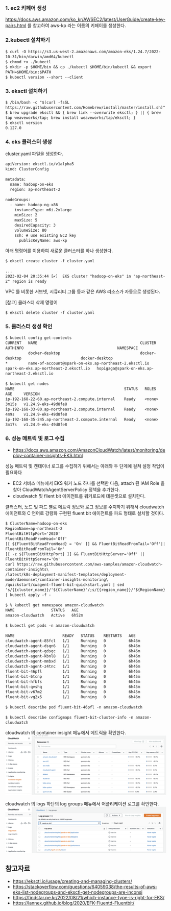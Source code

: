 ### 1. ec2 키페어 생성 ###

https://docs.aws.amazon.com/ko_kr/AWSEC2/latest/UserGuide/create-key-pairs.html 를 참고하여 aws-kp 라는 이름의 키페이를 생성한다.

### 2.kubectl 설치하기 ###

```
$ curl -O https://s3.us-west-2.amazonaws.com/amazon-eks/1.24.7/2022-10-31/bin/darwin/amd64/kubectl
$ chmod +x ./kubectl
$ mkdir -p $HOME/bin && cp ./kubectl $HOME/bin/kubectl && export PATH=$HOME/bin:$PATH
$ kubectl version --short --client
```

### 3. eksctl 설치하기 ###

```
$ /bin/bash -c "$(curl -fsSL https://raw.githubusercontent.com/Homebrew/install/master/install.sh)"
$ brew upgrade eksctl && { brew link --overwrite eksctl; } || { brew tap weaveworks/tap; brew install weaveworks/tap/eksctl; }
$ eksctl version
0.127.0
```


### 4. eks 클러스터 생성 ###

cluster.yaml 파일을 생성한다.
```
apiVersion: eksctl.io/v1alpha5
kind: ClusterConfig

metadata:
  name: hadoop-on-eks
  region: ap-northeast-2

nodeGroups:
  - name: hadoop-ng-x86 
    instanceType: m6i.2xlarge
    minSize: 2
    maxSize: 5
    desiredCapacity: 3
    volumeSize: 80
    ssh: # use existing EC2 key
      publicKeyName: aws-kp
```

아래 명령어를 이용하여 새로운 클러스터를 하나 생성한다.
```
$ eksctl create cluster -f cluster.yaml

...
2023-02-04 20:35:44 [✔]  EKS cluster "hadoop-on-eks" in "ap-northeast-2" region is ready
```
VPC 를 비롯한 서브넷, 시큐리티 그룹 등과 같은 AWS 리소스가 자동으로 생성된다.

[참고] 클러스터 삭제 명령어
```
$ eksctl delete cluster -f cluster.yaml
```

### 5. 클러스터 생성 확인 ###
```
$ kubectl config get-contexts
CURRENT   NAME                                             CLUSTER                                 AUTHINFO                                         NAMESPACE
          docker-desktop                                   docker-desktop                          docker-desktop
*         name-of-account@spark-on-eks.ap-northeast-2.eksctl.io   spark-on-eks.ap-northeast-2.eksctl.io   hopigaga@spark-on-eks.ap-northeast-2.eksctl.io

$ kubectl get nodes
NAME                                                STATUS   ROLES    AGE     VERSION
ip-192-168-22-60.ap-northeast-2.compute.internal    Ready    <none>   3m15s   v1.24.9-eks-49d8fe8
ip-192-168-33-80.ap-northeast-2.compute.internal    Ready    <none>   4m9s    v1.24.9-eks-49d8fe8
ip-192-168-35-245.ap-northeast-2.compute.internal   Ready    <none>   3m17s   v1.24.9-eks-49d8fe8
```

### 6. 성능 메트릭 및 로그 수집 ###
* https://docs.aws.amazon.com/AmazonCloudWatch/latest/monitoring/deploy-container-insights-EKS.html

성능 메트릭 및 켄테이너 로그를 수집하기 위해서는 아래와 두 단계에 걸쳐 설정 작업이 필요하다 

- EC2 서비스 메뉴에서 EKS 워커 노드 하나를 선택한 다음, attach 된 IAM Role 을 찾아 CloudWatchAgentServerPolicy 정책을 추가한다.  
- cloudwatch 및 flient bit 에이전트를 워커로드에 데몬셋으로 설치한다.  

클러스터, 노드 및 파드 별로 메트릭 정보와 로그 정보를 수지하기 위해서 cloudwatch 에이전트와 C 언어로 강량화 구현된 fluent bit 에이전트를 파드 형태로 설치할 것이다.  
```
$ ClusterName=hadoop-on-eks
RegionName=ap-northeast-2
FluentBitHttpPort='2020'
FluentBitReadFromHead='Off'
[[ ${FluentBitReadFromHead} = 'On' ]] && FluentBitReadFromTail='Off'|| FluentBitReadFromTail='On'
[[ -z ${FluentBitHttpPort} ]] && FluentBitHttpServer='Off' || FluentBitHttpServer='On'
curl https://raw.githubusercontent.com/aws-samples/amazon-cloudwatch-container-insights\
/latest/k8s-deployment-manifest-templates/deployment-mode/daemonset/container-insights-monitoring\
/quickstart/cwagent-fluent-bit-quickstart.yaml | sed 's/{{cluster_name}}/'${ClusterName}'/;s/{{region_name}}/'${RegionName}'/;s/{{http_server_toggle}}/"'${FluentBitHttpServer}'"/;s/{{http_server_port}}/"'${FluentBitHttpPort}'"/;s/{{read_from_head}}/"'${FluentBitReadFromHead}'"/;s/{{read_from_tail}}/"'${FluentBitReadFromTail}'"/' | kubectl apply -f - 

$ % kubectl get namespace amazon-cloudwatch
NAME                STATUS   AGE
amazon-cloudwatch   Active   6h52m

$ kubectl get pods -n amazon-cloudwatch

NAME                     READY   STATUS    RESTARTS   AGE
cloudwatch-agent-85fcl   1/1     Running   0          6h46m
cloudwatch-agent-dsqn6   1/1     Running   0          6h46m
cloudwatch-agent-gdsgc   1/1     Running   0          6h46m
cloudwatch-agent-kbnl8   1/1     Running   0          6h46m
cloudwatch-agent-mmbxd   1/1     Running   0          6h46m
cloudwatch-agent-z4tnc   1/1     Running   0          6h46m
fluent-bit-46pfl         1/1     Running   0          6h46m
fluent-bit-6tcnp         1/1     Running   0          6h45m
fluent-bit-hfbfs         1/1     Running   0          6h46m
fluent-bit-qvshq         1/1     Running   0          6h45m
fluent-bit-v67m2         1/1     Running   0          6h45m
fluent-bit-vg2x5         1/1     Running   0          6h46m

$ kubectl describe pod fluent-bit-46pfl -n amazon-cloudwatch

$ kubectl describe configmaps fluent-bit-cluster-info -n amazon-cloudwatch
```

cloudwatch 의 container insight 메뉴에서 메트릭을 확인한다. 
![](https://github.com/gnosia93/spark-on-eks/blob/main/images/eks-container-insight.png)

cloudwatch 의 logs 하단의 log groups 메뉴에서 어플리케이션 로그를 확인한다. 
![](https://github.com/gnosia93/spark-on-eks/blob/main/images/eks-log-groups.png)



## 참고자료 ##
* https://eksctl.io/usage/creating-and-managing-clusters/
* https://stackoverflow.com/questions/64059038/the-results-of-aws-eks-list-nodegroups-and-eksctl-get-nodegroups-are-inconsi
* https://findstar.pe.kr/2022/08/21/which-instance-type-is-right-for-EKS/
* https://lannex.github.io/blog/2020/EFK-Fluentd-Fluentbit/
